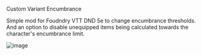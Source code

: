 Custom Variant Encumbrance

Simple mod for Foudndry VTT DND 5e to change encumbrance thresholds. And an option to disable unequipped items being calculated towards the character's encumbrance limit.

![image](https://github.com/pefcs/custom-variant-encumbrance/assets/118229534/28527548-6dea-4364-8df0-c7d29d4906ec)
